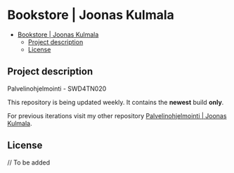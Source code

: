# Bookstore | Joonas Kulmala

- [Bookstore | Joonas Kulmala](#bookstore--joonas-kulmala)
  - [Project description](#project-description)
  - [License](#license)

## Project description

Palvelinohjelmointi - SWD4TN020

This repository is being updated weekly. It contains the **newest** build **only**.

For previous iterations visit my other repository [Palvelinohjelmointi | Joonas Kulmala](https://github.com/JoonasKulmala/Palvelinohjelmointi).

## License

// To be added
